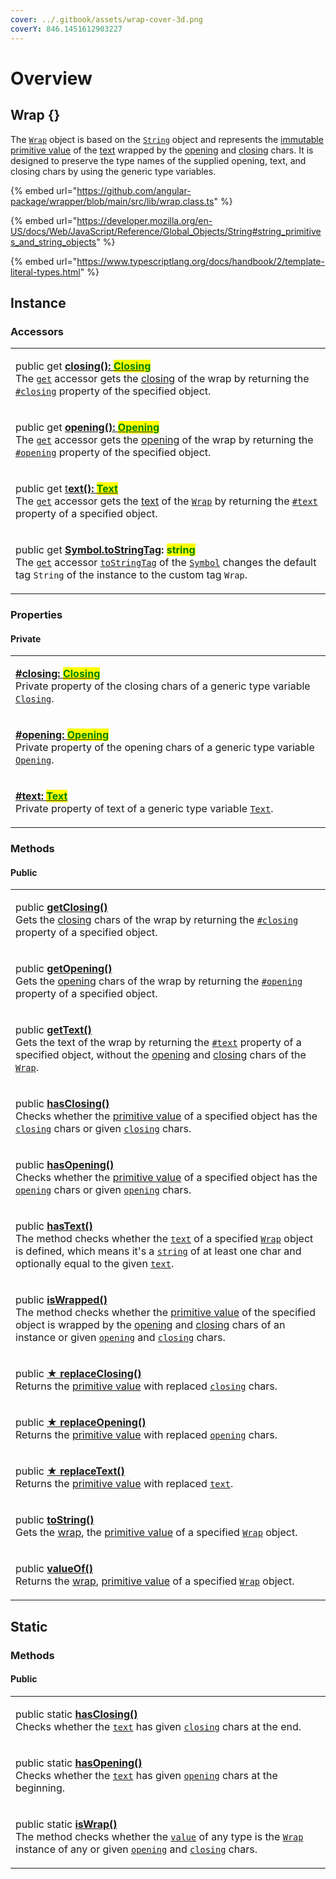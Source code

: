 ```yaml
---
cover: ../.gitbook/assets/wrap-cover-3d.png
coverY: 846.1451612903227
---
```


# Overview

## Wrap {}

The [`Wrap`](https://github.com/angular-package/wrapper/blob/main/src/lib/wrap.class.ts) object is based on the [`String`](https://developer.mozilla.org/en-US/docs/Web/JavaScript/Reference/Global\_Objects/String) object and represents the [immutable](https://developer.mozilla.org/en-US/docs/Glossary/Immutable) [primitive value](https://developer.mozilla.org/en-US/docs/Web/JavaScript/Reference/Global\_Objects/String/valueOf) of the [text](../getting-started/basic-concepts.md#wrap-content) wrapped by the [opening](../getting-started/basic-concepts.md#opening) and [closing](../getting-started/basic-concepts.md#closing) chars. It is designed to preserve the type names of the supplied opening, text, and closing chars by using the generic type variables.

{% embed url="https://github.com/angular-package/wrapper/blob/main/src/lib/wrap.class.ts" %}

{% embed url="https://developer.mozilla.org/en-US/docs/Web/JavaScript/Reference/Global_Objects/String#string_primitives_and_string_objects" %}

{% embed url="https://www.typescriptlang.org/docs/handbook/2/template-literal-types.html" %}

## Instance

### Accessors

|                                                                                                                                                                                                                                                                                                                                                                                                                                                                                                                                                                                                                                                                                    |
| ---------------------------------------------------------------------------------------------------------------------------------------------------------------------------------------------------------------------------------------------------------------------------------------------------------------------------------------------------------------------------------------------------------------------------------------------------------------------------------------------------------------------------------------------------------------------------------------------------------------------------------------------------------------------------------- |
| <p>public get <a href="accessors/get-closing.md"><strong>closing(): </strong><mark style="color:green;"><strong>Closing</strong></mark></a><br>The <a href="https://developer.mozilla.org/en-US/docs/Web/JavaScript/Reference/Functions/get"><code>get</code></a> accessor gets the <a href="../getting-started/basic-concepts.md#closing">closing</a> of the wrap by returning the <a href="properties/closing.md"><code>#closing</code></a> property of the specified object.</p>                                                                                                                                                                                                |
| <p>public get <a href="accessors/get-opening.md"><strong>opening(): </strong><mark style="color:green;"><strong>Opening</strong></mark></a><br>The <a href="https://developer.mozilla.org/en-US/docs/Web/JavaScript/Reference/Functions/get"><code>get</code></a> accessor gets the <a href="../getting-started/basic-concepts.md#opening">opening</a> of the wrap by returning the <a href="properties/opening.md"><code>#opening</code></a> property of the specified object.</p>                                                                                                                                                                                                |
| <p>public get <a href="accessors/get-text.md">t<strong>ext(): </strong><mark style="color:green;"><strong>Text</strong></mark></a><br>The <a href="https://developer.mozilla.org/en-US/docs/Web/JavaScript/Reference/Functions/get"><code>get</code></a> accessor gets the <a href="../getting-started/basic-concepts.md#wrap-content">text</a> of the <a href="broken-reference"><code>Wrap</code></a> by returning the <a href="properties/text.md"><code>#text</code></a> property of a specified object.</p>                                                                                                                                                                   |
| <p>public get <a href="accessors/get-symbol.tostringtag.md"><strong>[Symbol.toStringTag](): </strong><mark style="color:green;"><strong>string</strong></mark></a><br>The <a href="https://developer.mozilla.org/en-US/docs/Web/JavaScript/Reference/Functions/get"><code>get</code></a> accessor <a href="https://developer.mozilla.org/en-US/docs/Web/JavaScript/Reference/Global_Objects/Symbol/toStringTag"><code>toStringTag</code></a> of the <a href="https://developer.mozilla.org/en-US/docs/Web/JavaScript/Reference/Global_Objects/Symbol"><code>Symbol</code></a> changes the default tag <code>String</code> of the instance to the custom tag <code>Wrap</code>.</p> |

### Properties

#### Private

|                                                                                                                                                                                                                                                                                                  |
| ------------------------------------------------------------------------------------------------------------------------------------------------------------------------------------------------------------------------------------------------------------------------------------------------ |
| <p><a href="properties/closing.md"><strong>#closing: </strong><mark style="color:green;"><strong>Closing</strong></mark></a><br>Private property of the closing chars of a generic type variable <a href="generic-type-variables.md#wrap-closing"><code>Closing</code></a>.</p>                  |
| <p><strong></strong><a href="properties/opening.md"><strong>#opening: </strong><mark style="color:green;"><strong>Opening</strong></mark></a><br>Private property of the opening chars of a generic type variable <a href="generic-type-variables.md#wrap-opening"><code>Opening</code></a>.</p> |
| <p><a href="properties/text.md"><strong>#text: </strong><mark style="color:green;"><strong>Text</strong></mark></a><br>Private property of text of a generic type variable <a href="generic-type-variables.md#wrap-less-than...-text-...greater-than"><code>Text</code></a>.</p>                 |

### Methods

#### Public

|                                                                                                                                                                                                                                                                                                                                                                                                                                                                                                                                |
| ------------------------------------------------------------------------------------------------------------------------------------------------------------------------------------------------------------------------------------------------------------------------------------------------------------------------------------------------------------------------------------------------------------------------------------------------------------------------------------------------------------------------------ |
| <p>public <a href="methods/getclosing.md"><strong>getClosing()</strong></a><br>Gets the <a href="../getting-started/basic-concepts.md#closing">closing</a> chars of the wrap by returning the <a href="properties/#closing-closing"><code>#closing</code></a> property of a specified object.</p>                                                                                                                                                                                                                              |
| <p>public <a href="methods/getopening.md"><strong>getOpening()</strong></a><br>Gets the <a href="../getting-started/basic-concepts.md#opening">opening</a> chars of the wrap by returning the <a href="properties/#opening-opening"><code>#opening</code></a> property of a specified object.</p>                                                                                                                                                                                                                              |
| <p>public <a href="methods/gettext.md"><strong>getText()</strong></a><br>Gets the text of the wrap by returning the <a href="properties/text.md"><code>#text</code></a> property of a specified object, without the <a href="accessors/get-opening.md">opening</a> and <a href="accessors/get-closing.md">closing</a> chars of the <a href="overview.md"><code>Wrap</code></a>.</p>                                                                                                                                            |
| <p>public <a href="methods/hasclosing.md"><strong>hasClosing()</strong></a><br>Checks whether the <a href="methods/valueof.md">primitive value</a> of a specified object has the <a href="accessors/get-closing.md"><code>closing</code></a> chars or given <a href="methods/hasclosing.md#closing-string"><code>closing</code></a> chars.</p>                                                                                                                                                                                 |
| <p>public <a href="methods/hasopening.md"><strong>hasOpening()</strong></a><br>Checks whether the <a href="methods/valueof.md">primitive value</a> of a specified object has the <a href="accessors/get-opening.md"><code>opening</code></a> chars or given <a href="methods/hasopening.md#opening-string"><code>opening</code></a> chars.</p>                                                                                                                                                                                 |
| <p>public <a href="methods/hastext.md"><strong>hasText()</strong></a><br>The method checks whether the <a href="accessors/get-text.md"><code>text</code></a> of a specified <a href="broken-reference"><code>Wrap</code></a> object is defined, which means it's a <a href="https://developer.mozilla.org/en-US/docs/Web/JavaScript/Reference/Global_Objects/String"><code>string</code></a> of at least one char and optionally equal to the given <a href="methods/hastext.md#text-string"><code>text</code></a>.</p>        |
| <p>public <a href="methods/iswrapped.md"><strong>isWrapped()</strong></a><br>The method checks whether the <a href="methods/valueof.md">primitive value</a> of the specified object is wrapped by the <a href="accessors/get-opening.md">opening</a> and <a href="accessors/get-closing.md">closing</a> chars of an instance or given <a href="methods/iswrapped.md#opening-string-this.-opening"><code>opening</code></a> and <a href="methods/iswrapped.md#closing-string-this.-closing"><code>closing</code></a> chars.</p> |
| <p>public <a href="methods/replaceclosing.md"><strong>★ replaceClosing()</strong></a><br>Returns the <a href="methods/valueof.md">primitive value</a> with replaced <a href="accessors/get-closing.md"><code>closing</code></a> chars.</p>                                                                                                                                                                                                                                                                                     |
| <p>public <a href="methods/replaceopening.md"><strong>★ replaceOpening()</strong></a><br>Returns the <a href="methods/valueof.md">primitive value</a> with replaced <a href="accessors/get-opening.md"><code>opening</code></a> chars.</p>                                                                                                                                                                                                                                                                                     |
| <p>public <a href="methods/replacetext.md"><strong>★ replaceText()</strong></a><br>Returns the <a href="methods/valueof.md">primitive value</a> with replaced <a href="accessors/get-text.md"><code>text</code></a>.</p>                                                                                                                                                                                                                                                                                                       |
| <p>public <a href="methods/tostring.md"><strong>toString()</strong></a><br>Gets the <a href="../getting-started/basic-concepts.md#wrap">wrap</a>, the <a href="methods/valueof.md">primitive value</a> of a specified <a href="overview.md#wrap"><code>Wrap</code></a> object.</p>                                                                                                                                                                                                                                             |
| <p>public <a href="methods/valueof.md"><strong>valueOf()</strong></a><br>Returns the <a href="../getting-started/basic-concepts.md#wrap">wrap</a>, <a href="https://developer.mozilla.org/en-US/docs/Web/JavaScript/Reference/Global_Objects/String/valueOf">primitive value</a> of a specified <a href="broken-reference"><code>Wrap</code></a> object.</p>                                                                                                                                                                   |

## Static

### Methods

#### Public

|                                                                                                                                                                                                                                                                                                                                                                                                                                                            |
| ---------------------------------------------------------------------------------------------------------------------------------------------------------------------------------------------------------------------------------------------------------------------------------------------------------------------------------------------------------------------------------------------------------------------------------------------------------- |
| <p>public static <a href="methods/static-hasclosing.md"><strong>hasClosing()</strong></a><strong></strong><br><strong></strong>Checks whether the <a href="methods/static-hasclosing.md#text-string"><code>text</code></a> has given <a href="methods/static-hasclosing.md#closing-string"><code>closing</code></a> chars at the end.</p>                                                                                                                  |
| <p>public static <a href="methods/static-hasopening.md"><strong>hasOpening()</strong></a><br>Checks whether the <a href="methods/static-hasopening.md#text-string"><code>text</code></a> has given <a href="methods/static-hasopening.md#opening-string"><code>opening</code></a> chars at the beginning.</p>                                                                                                                                              |
| <p>public static <a href="methods/static-iswrap.md"><strong>isWrap()</strong></a><br>The method checks whether the <a href="methods/static-iswrap.md#value-any"><code>value</code></a> of any type is the <a href="overview.md#wrap"><code>Wrap</code></a> instance of any or given <a href="methods/static-iswrap.md#opening-opening"><code>opening</code></a> and <a href="methods/static-iswrap.md#closing-closing"><code>closing</code></a> chars.</p> |


